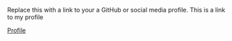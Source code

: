 Replace this with a link to your a GitHub or social media profile.
This is a link to my profile

[Profile](https://github.com/wlucilus)
